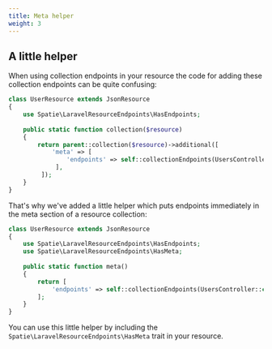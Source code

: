 ```yaml
---
title: Meta helper
weight: 3
---
```


## A little helper

When using collection endpoints in your resource the code for adding these collection endpoints can be quite confusing:

``` php
class UserResource extends JsonResource
{
    use Spatie\LaravelResourceEndpoints\HasEndpoints;
    
    public static function collection($resource)
    {
        return parent::collection($resource)->additional([
            'meta' => [
                'endpoints' => self::collectionEndpoints(UsersController::class)
             ],
         ]);
    }
}
```

That's why we've added a little helper which puts endpoints immediately in the meta section of a resource collection:

``` php
class UserResource extends JsonResource
{
    use Spatie\LaravelResourceEndpoints\HasEndpoints;
    use Spatie\LaravelResourceEndpoints\HasMeta;
    
    public static function meta()
    {
        return [
            'endpoints' => self::collectionEndpoints(UsersController::class)
        ];
    }
}
```

You can use this little helper by including the `Spatie\LaravelResourceEndpoints\HasMeta` trait in your resource.
